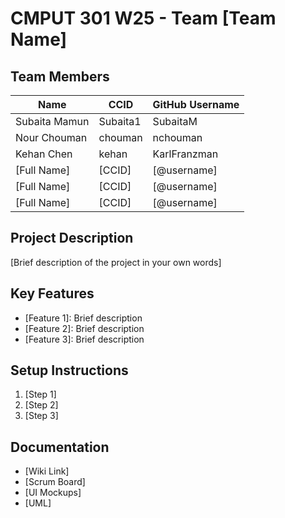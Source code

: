 # CMPUT 301 W25 - Team [Team Name]

## Team Members

| Name        | CCID   | GitHub Username |
| ----------- | ------ | --------------- |
| Subaita Mamun | Subaita1 | SubaitaM     |
| Nour Chouman | chouman | nchouman     |
| Kehan Chen | kehan | KarlFranzman     |
| [Full Name] | [CCID] | [@username]     |
| [Full Name] | [CCID] | [@username]     |
| [Full Name] | [CCID] | [@username]     |

## Project Description

[Brief description of the project in your own words]

## Key Features

- [Feature 1]: Brief description
- [Feature 2]: Brief description
- [Feature 3]: Brief description

## Setup Instructions

1. [Step 1]
2. [Step 2]
3. [Step 3]

## Documentation

- [Wiki Link]
- [Scrum Board]
- [UI Mockups]
- [UML]
